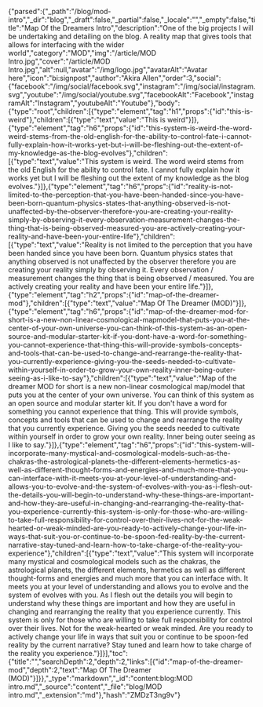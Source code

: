 {"parsed":{"_path":"/blog/mod-intro","_dir":"blog","_draft":false,"_partial":false,"_locale":"","_empty":false,"title":"Map Of the Dreamers Intro","description":"One of the big projects I will be undertaking and detailing on the blog. A reality map that gives tools that allows for interfacing with the wider world","category":"MOD","img":"/article/MOD Intro.jpg","cover":"/article/MOD Intro.jpg","alt":null,"avatar":"/img/logo.jpg","avatarAlt":"Avatar here","icon":"bi:signpost","author":"Akira Allen","order":3,"social":{"facebook":"/img/social/facebook.svg","instagram":"/img/social/instagram.svg","youtube":"/img/social/youtube.svg","facebookAlt":"Facebook","instagramAlt":"Instagram","youtubeAlt":"Youtube"},"body":{"type":"root","children":[{"type":"element","tag":"h1","props":{"id":"this-is-weird"},"children":[{"type":"text","value":"This is weird"}]},{"type":"element","tag":"h6","props":{"id":"this-system-is-weird-the-word-weird-stems-from-the-old-english-for-the-ability-to-control-fate-i-cannot-fully-explain-how-it-works-yet-but-i-will-be-fleshing-out-the-extent-of-my-knowledge-as-the-blog-evolves"},"children":[{"type":"text","value":"This system is weird. The word weird stems from the old English for the ability to control fate. I cannot fully explain how it works yet but I will be fleshing out the extent of my knowledge as the blog evolves."}]},{"type":"element","tag":"h6","props":{"id":"reality-is-not-limited-to-the-perception-that-you-have-been-handed-since-you-have-been-born-quantum-physics-states-that-anything-observed-is-not-unaffected-by-the-observer-therefore-you-are-creating-your-reality-simply-by-observing-it-every-observation-measurement-changes-the-thing-that-is-being-observed-measured-you-are-actively-creating-your-reality-and-have-been-your-entire-life"},"children":[{"type":"text","value":"Reality is not limited to the perception that you have been handed since you have been born. Quantum physics states that anything observed is not unaffected by the observer therefore you are creating your reality simply by observing it. Every observation / measurement changes the thing that is being observed / measured. You are actively creating your reality and have been your entire life."}]},{"type":"element","tag":"h2","props":{"id":"map-of-the-dreamer-mod"},"children":[{"type":"text","value":"Map Of The Dreamer (MOD)"}]},{"type":"element","tag":"h6","props":{"id":"map-of-the-dreamer-mod-for-short-is-a-new-non-linear-cosmological-mapmodel-that-puts-you-at-the-center-of-your-own-universe-you-can-think-of-this-system-as-an-open-source-and-modular-starter-kit-if-you-dont-have-a-word-for-something-you-cannot-experience-that-thing-this-will-provide-symbols-concepts-and-tools-that-can-be-used-to-change-and-rearrange-the-reality-that-you-currently-experience-giving-you-the-seeds-needed-to-cultivate-within-yourself-in-order-to-grow-your-own-reality-inner-being-outer-seeing-as-i-like-to-say"},"children":[{"type":"text","value":"Map of the dreamer MOD for short is a new non-linear cosmological map/model that puts you at the center of your own universe. You can think of this system as an open source and modular starter kit. If you don't have a word for something you cannot experience that thing. This will provide symbols, concepts and tools that can be used to change and rearrange the reality that you currently experience. Giving you the seeds needed to cultivate within yourself in order to grow your own reality. Inner being outer seeing as I like to say."}]},{"type":"element","tag":"h6","props":{"id":"this-system-will-incorporate-many-mystical-and-cosmological-models-such-as-the-chakras-the-astrological-planets-the-different-elements-hermetics-as-well-as-different-thought-forms-and-energies-and-much-more-that-you-can-interface-with-it-meets-you-at-your-level-of-understanding-and-allows-you-to-evolve-and-the-system-of-evolves-with-you-as-i-flesh-out-the-details-you-will-begin-to-understand-why-these-things-are-important-and-how-they-are-useful-in-changing-and-rearranging-the-reality-that-you-experience-currently-this-system-is-only-for-those-who-are-willing-to-take-full-responsibility-for-control-over-their-lives-not-for-the-weak-hearted-or-weak-minded-are-you-ready-to-actively-change-your-life-in-ways-that-suit-you-or-continue-to-be-spoon-fed-reality-by-the-current-narrative-stay-tuned-and-learn-how-to-take-charge-of-the-reality-you-experience"},"children":[{"type":"text","value":"This system will incorporate many mystical and cosmological models such as the chakras, the astrological planets, the different elements, hermetics as well as different thought-forms and energies and much more that you can interface with. It meets you at your level of understanding and allows you to evolve and the system of evolves with you. As I flesh out the details you will begin to understand why these things are important and how they are useful in changing and rearranging the reality that you experience currently. This system is only for those who are willing to take full responsibility for control over their lives. Not for the weak-hearted or weak minded.  Are you ready to actively change your life in ways that suit you or continue to be spoon-fed reality by the current narrative? Stay tuned and learn how to take charge of the reality you experience."}]}],"toc":{"title":"","searchDepth":2,"depth":2,"links":[{"id":"map-of-the-dreamer-mod","depth":2,"text":"Map Of The Dreamer (MOD)"}]}},"_type":"markdown","_id":"content:blog:MOD intro.md","_source":"content","_file":"blog/MOD intro.md","_extension":"md"},"hash":"ZMDzT3ng9v"}